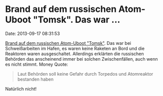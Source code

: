 Brand auf dem russischen Atom-Uboot \"Tomsk\". Das war \...
===========================================================

Date: 2013-09-17 08:31:53

[Brand auf dem russischen Atom-Uboot
\"Tomsk\"](http://derstandard.at/1379290934660/Feuer-auf-russischem-Atom-U-Boot-ausgebrochen).
Das war bei Schweißarbeiten im Hafen, es waren keine Raketen an Bord und
die Reaktoren waren ausgeschaltet. Allerdings erklärten die russischen
Behörden das anscheinend immer bei solchen Zwischenfällen, auch wenn es
nicht stimmt. Money Quote:

> Laut Behörden soll keine Gefahr durch Torpedos und Atomreaktor
> bestanden haben

Natürlich nicht!
